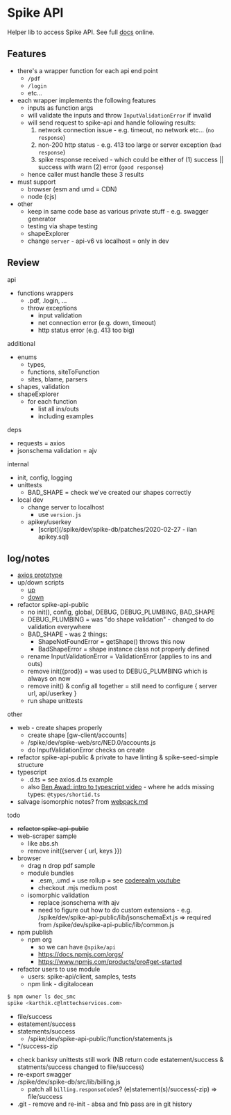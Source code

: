# Spike API

Helper lib to access Spike API. See full [docs](https://app.spikedata.co.za/docs/code/) online.

## Features

- there's a wrapper function for each api end point
  - `/pdf`
  - `/login`
  - etc...
- each wrapper implements the following features
  - inputs as function args
  - will validate the inputs and throw `InputValidationError` if invalid
  - will send request to spike-api and handle following results:
    1. network connection issue - e.g. timeout, no network etc... (`no response`)
    1. non-200 http status - e.g. 413 too large or server exception (`bad response`)
    1. spike response received - which could be either of (1) success || success with warn (2) error (`good response`)
  - hence caller must handle these 3 results
- must support
  - browser (esm and umd = CDN)
  - node (cjs)
- other
  - keep in same code base as various private stuff - e.g. swagger generator
  - testing via shape testing
  - shapeExplorer
  - change `server` - api-v6 vs localhost = only in dev

## Review

api

- functions wrappers
  - .pdf, .login, ...
  - throw exceptions
    - input validation
    - net connection error (e.g. down, timeout)
    - http status error (e.g. 413 too big)

additional

- enums
  - types,
  - functions, siteToFunction
  - sites, blame, parsers
- shapes, validation
- shapeExplorer
  - for each function
    - list all ins/outs
    - including examples

deps

- requests = axios
- jsonschema validation = ajv

internal

- init, config, logging
- unittests
  - BAD_SHAPE = check we've created our shapes correctly
- local dev
  - change server to localhost
    - use `version.js`
  - apikey/userkey
    - [script](/spike/dev/spike-db/patches/2020-02-27 - ilan apikey.sql)

## log/notes

- [axios prototype](../../../prototype/request/src/axios.js)
- up/down scripts
  - [up](/spike/dev/spike-scripts/net/up.sh)
  - [down](/spike/dev/spike-scripts/net/down.sh)
- refactor spike-api-public
  - no init(), config, global, DEBUG, DEBUG_PLUMBING, BAD_SHAPE
  - DEBUG_PLUMBING = was "do shape validation" - changed to do validation everywhere
  - BAD_SHAPE - was 2 things:
    - ShapeNotFoundError = getShape() throws this now
    - BadShapeError = shape instance class not properly defined
  - rename InputValidationError = ValidationError (applies to ins and outs)
  - remove init({prod}) = was used to DEBUG_PLUMBING which is always on now
  - remove init() & config all together = still need to configure { server url, api/userkey }
  - run shape unittests

other

- web - create shapes properly
  - create shape [gw-client/accounts]
  - /spike/dev/spike-web/src/NED.0/accounts.js
  - do InputValidationError checks on create
- refactor spike-api-public & private to have linting & spike-seed-simple structure
- typescript
  - .d.ts = see axios.d.ts example
  - also [Ben Awad: intro to typescript video](https://youtu.be/1UcLoOD1lRM?t=461) - where he adds missing types: `@types/shortid.ts`
- salvage isomorphic notes? from [webpack.md](../../spike-docs/notes/webpack.md)

todo

- ~~refactor spike-api-public~~
- web-scraper sample
  - like abs.sh
  - remove init({server { url, keys }})
- browser
  - drag n drop pdf sample
  - module bundles
    - .esm, .umd = use rollup = see [coderealm youtube](https://www.youtube.com/watch?v=K1RE9FspKxw)
    - checkout .mjs medium post
  - isomorphic validation
    - replace jsonschema with ajv
    - need to figure out how to do custom extensions - e.g. /spike/dev/spike-api-public/lib/jsonschemaExt.js => required from /spike/dev/spike-api-public/lib/common.js
- npm publish
  - npm org
    - so we can have `@spike/api`
    - https://docs.npmjs.com/orgs/
    - https://www.npmjs.com/products/pro#get-started
- refactor users to use module
  - users: spike-api/client, samples, tests
  - npm link - digitalocean

```sh
$ npm owner ls dec_smc
spike <karthik.c@lnttechservices.com>
```

- file/success
- estatement/success
- statements/success
  - /spike/dev/spike-api-public/function/statements.js
- \*/success-zip

* check banksy unittests still work (NB return code estatement/success & statments/success changed to file/success)
* re-export swagger
* /spike/dev/spike-db/src/lib/billing.js
  - patch all `billing.responseCode`s? (e)statement(s)/success(-zip) => file/success
* .git - remove and re-init - absa and fnb pass are in git history

